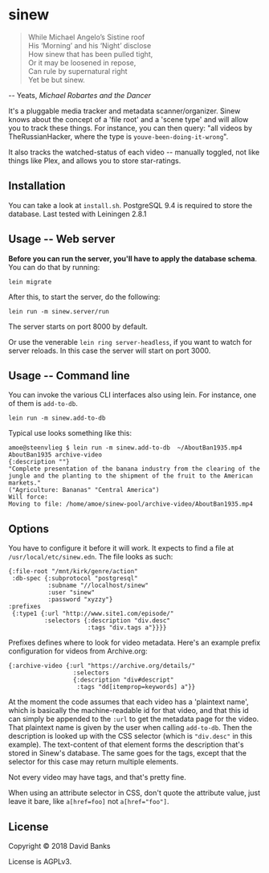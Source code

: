 # sinew

> While Michael Angeloʼs Sistine roof  
> His ‘Morning’ and his ‘Night’ disclose  
> How sinew that has been  pulled tight,  
> Or it may be loosened in repose,  
> Can rule by supernatural right  
> Yet be but sinew.

-- Yeats, _Michael Robartes and the Dancer_

It's a pluggable media tracker and metadata scanner/organizer.  Sinew knows
about the concept of a 'file root' and a 'scene type' and will allow you to
track these things.  For instance, you can then query: "all videos by
TheRussianHacker, where the type is `youve-been-doing-it-wrong`".

It also tracks the watched-status of each video -- manually toggled, not like
things like Plex, and allows you to store star-ratings.

## Installation

You can take a look at `install.sh`.  PostgreSQL 9.4 is required to store
the database.  Last tested with Leiningen 2.8.1

## Usage -- Web server

**Before you can run the server, you'll have to apply the database schema**.  You
can do that by running:

    lein migrate

After this, to start the server, do the following:

    lein run -m sinew.server/run

The server starts on port 8000 by default.

Or use the venerable `lein ring server-headless`, if you want to watch for
server reloads.  In this case the server will start on port 3000.

## Usage -- Command line

You can invoke the various CLI interfaces also using lein.  For instance,
one of them is `add-to-db`.

    lein run -m sinew.add-to-db

Typical use looks something like this:

    amoe@steenvlieg $ lein run -m sinew.add-to-db  ~/AboutBan1935.mp4 AboutBan1935 archive-video
    {:description ""}
    "Complete presentation of the banana industry from the clearing of the jungle and the planting to the shipment of the fruit to the American markets."
    ("Agriculture: Bananas" "Central America")
    Will force: 
    Moving to file: /home/amoe/sinew-pool/archive-video/AboutBan1935.mp4

## Options

You have to configure it before it will work.  It expects to find a file at
`/usr/local/etc/sinew.edn`.  The file looks as such:

    {:file-root "/mnt/kirk/genre/action"
     :db-spec {:subprotocol "postgresql"
               :subname "//localhost/sinew"
               :user "sinew"
               :password "xyzzy"}
    :prefixes
     {:type1 {:url "http://www.site1.com/episode/"
              :selectors {:description "div.desc"
                          :tags "div.tags a"}}}}

Prefixes defines where to look for video metadata.  Here's an example prefix
configuration for videos from Archive.org:

    {:archive-video {:url "https://archive.org/details/"
                      :selectors
                      {:description "div#descript"
                       :tags "dd[itemprop=keywords] a"}}

At the moment the code assumes that each
video has a 'plaintext name', which is basically the machine-readable id for
that video, and that this id can simply be appended to the `:url` to get the
metadata page for the video.  That plaintext name is given by the user when
calling `add-to-db`.  Then the description is looked up with the CSS selector
(which is `"div.desc"` in this example).  The text-content of that element
forms the description that's stored in Sinew's database.  The same goes for the
tags, except that the selector for this case may return multiple elements.

Not every video may have tags, and that's pretty fine.

When using an attribute selector in CSS, don't quote the attribute value, just
leave it bare, like `a[href=foo]` not `a[href="foo"]`.

## License

Copyright © 2018 David Banks

License is AGPLv3.
